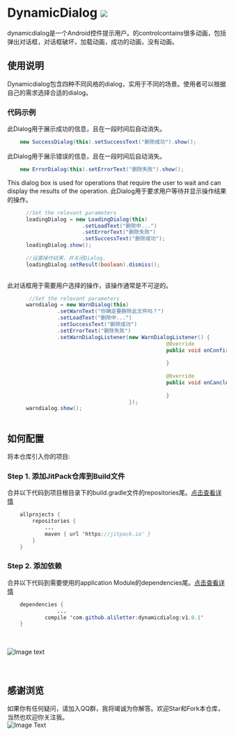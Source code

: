 # DynamicDialog  [![](https://jitpack.io/v/aliletter/dynamicdialog.svg)](https://jitpack.io/#aliletter/dynamicdialog)
dynamicdialog是一个Android控件提示用户。的controlcontains很多动画，包括弹出对话框，对话框破坏，加载动画，成功的动画，没有动画。
## 使用说明
Dynamicdialog包含四种不同风格的dialog，实用于不同的场景。使用者可以根据自己的需求选择合适的dialog。
### 代码示例
此Dialog用于展示成功的信息，且在一段时间后自动消失。
```Java
    new SuccessDialog(this).setSuccessText("删除成功").show();
```
此Dialog用于展示错误的信息，且在一段时间后自动消失。
```Java
    new ErrorDialog(this).setErrorText("删除失败").show();
```
This dialog box is used for operations that require the user to wait and can display the results of the operation.
此Dialog用于要求用户等待并显示操作结果的操作。
```Java
      //Set the relevant parameters
      loadingDialog = new LoadingDialog(this)
                        .setLoadText("删除中...")
                        .setErrorText("删除失败")
                        .setSuccessText("删除成功");
      loadingDialog.show();
      
      //设置操作结果，并关闭Dialog.
      loadingDialog.setResult(boolean).dismiss();
      
```
此对话框用于需要用户选择的操作，该操作通常是不可逆的。
```Java
       //Set the relevant parameters
      warndialog = new WarnDialog(this)
                .setWarnText("你确定要删除此文件吗？")
                .setLoadText("删除中...")
                .setSuccessText("删除成功")
                .setErrorText("删除失败")
                .setWarnDialogListener(new WarnDialogListener() {
                                                   @Override
                                                   public void onConfirm() {
                                                                       
                                                   }
                                       
                                                   @Override
                                                   public void onCancle() {
                                       
                                                   }
                                       });
      warndialog.show();
 
```
## 如何配置
将本仓库引入你的项目:
### Step 1. 添加JitPack仓库到Build文件
合并以下代码到项目根目录下的build.gradle文件的repositories尾。[点击查看详情](https://github.com/aliletter/CarouselBanner/blob/master/root_build.gradle.png)
```Java
	allprojects {
		repositories {
			...
			maven { url 'https://jitpack.io' }
		}
	}
```
### Step 2. 添加依赖   
合并以下代码到需要使用的application Module的dependencies尾。[点击查看详情](https://github.com/aliletter/CarouselBanner/blob/master/application_build.gradle.png)
```Java
	dependencies {
                ...
	        compile 'com.github.aliletter:dynamicdialog:v1.0.1'
	}
```
<br><br>
![Image text](https://github.com/aliletter/arcmenu/blob/master/dynamicdialog.gif)
<br><br><br>
## 感谢浏览
如果你有任何疑问，请加入QQ群，我将竭诚为你解答。欢迎Star和Fork本仓库，当然也欢迎你关注我。
<br>
![Image Text](https://github.com/aliletter/CarouselBanner/blob/master/qq_group.png)